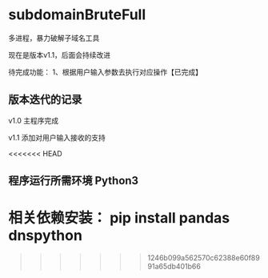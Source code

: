 # subdomainBruteFull
多进程，暴力破解子域名工具



现在是版本v1.1，后面会持续改进

待完成功能：
  1、根据用户输入参数去执行对应操作【已完成】
  
  
  
  
##	版本迭代的记录
v1.0  主程序完成  

v1.1  添加对用户输入接收的支持


<<<<<<< HEAD
##	程序运行所需环境 Python3
相关依赖安装：	pip install pandas dnspython
=======

>>>>>>> 1246b099a562570c62388e60f8991a65db401b66
